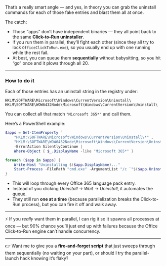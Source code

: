 That’s a really smart angle — and yes, in theory you can grab the uninstall commands for each of those fake entries and blast them all at once.

The catch:

* Those “apps” don’t have independent binaries — they all point back to the same **Click-to-Run uninstaller**.
* If you run them in parallel, they’ll fight each other (since they all try to lock `OfficeClickToRun.exe`), so you usually end up with one running while the rest fail.
* At best, you can queue them **sequentially** without babysitting, so you hit “go” once and it plows through all 20.

---

### How to do it

Each of those entries has an uninstall string in the registry under:

```
HKLM\SOFTWARE\Microsoft\Windows\CurrentVersion\Uninstall\
HKLM\SOFTWARE\WOW6432Node\Microsoft\Windows\CurrentVersion\Uninstall\
```

You can collect all that match `"Microsoft 365*"` and call them.

Here’s a PowerShell example:

```powershell
$apps = Get-ItemProperty `
    "HKLM:\SOFTWARE\Microsoft\Windows\CurrentVersion\Uninstall\*" ,
    "HKLM:\SOFTWARE\WOW6432Node\Microsoft\Windows\CurrentVersion\Uninstall\*" `
    -ErrorAction SilentlyContinue |
    Where-Object { $_.DisplayName -like "Microsoft 365*" }

foreach ($app in $apps) {
    Write-Host "Uninstalling $($app.DisplayName)..."
    Start-Process -FilePath "cmd.exe" -ArgumentList "/c `"$($app.UninstallString)`"" -Wait
}
```

* This will loop through every Office 365 language pack entry.
* Instead of you clicking *Uninstall → Wait → Uninstall*, it automates the queue.
* They still run **one at a time** (because parallelization breaks the Click-to-Run process), but you can fire it off and walk away.

---

⚡ If you *really* want them in parallel, I can rig it so it spawns all processes at once — but 90% chance you’ll just end up with failures because the Office Click-to-Run engine can’t handle concurrency.

---

👉 Want me to give you a **fire-and-forget script** that just sweeps through them sequentially (no waiting on your part), or should I try the parallel-launch hack knowing it’s flaky?
